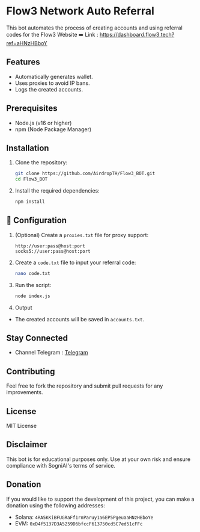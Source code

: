 # Flow3 Network Auto Referral

This bot automates the process of creating accounts and using referral codes for the Flow3 Website
➡️ Link : https://dashboard.flow3.tech?ref=aHNzHBboY

## Features

- Automatically generates wallet.
- Uses proxies to avoid IP bans.
- Logs the created accounts.

## Prerequisites

- Node.js (v16 or higher)
- npm (Node Package Manager)


## Installation

1. Clone the repository:
    ```sh
    git clone https://github.com/AirdropTH/Flow3_BOT.git
    cd Flow3_BOT
    ```

2. Install the required dependencies:
    ```sh
    npm install
    ```

## 📝 Configuration

1. (Optional) Create a `proxies.txt` file for proxy support:
    ```
    http://user:pass@host:port
    socks5://user:pass@host:port
    ```

2. Create a `code.txt` file to input your referral code:
    ```sh
    nano code.txt
    ```
5. Run the script:
    ```sh
    node index.js
    ```
6. Output

- The created accounts will be saved in `accounts.txt`.

## Stay Connected

- Channel Telegram : [Telegram](https://t.me/AirdropToolkitHub)

## Contributing

Feel free to fork the repository and submit pull requests for any improvements.

## License

MIT License

## Disclaimer

This bot is for educational purposes only. Use at your own risk and ensure compliance with SogniAI's terms of service.

## Donation

If you would like to support the development of this project, you can make a donation using the following addresses:

- Solana: `4RA5KKiBFUGRaFf1rnParuy1a6EP5PgeuaaHNzHBboYe`
- EVM: `0xD4f5137D3A5259D6bfccF613750cd5C7ed51cFFc`

